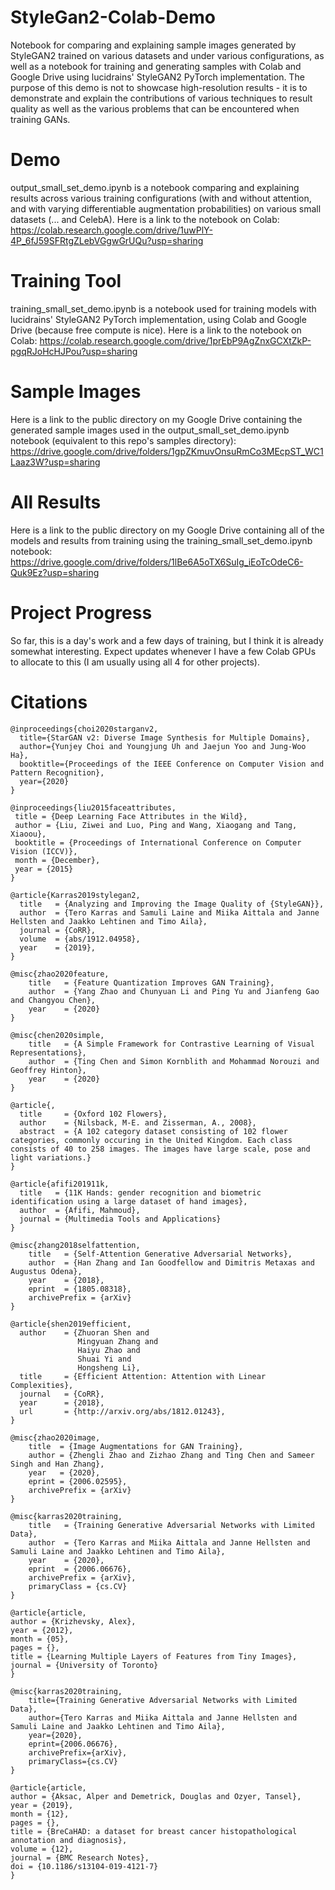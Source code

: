 # StyleGan2-Colab-Demo
Notebook for comparing and explaining sample images generated by StyleGAN2 trained on various datasets and under various configurations, as well as a notebook for training and generating samples with Colab and Google Drive using lucidrains' StyleGAN2 PyTorch implementation. The purpose of this demo is not to showcase high-resolution results - it is to demonstrate and explain the contributions of various techniques to result quality as well as the various problems that can be encountered when training GANs.

# Demo
output_small_set_demo.ipynb is a notebook comparing and explaining results across various training configurations (with and without attention,
and with varying differentiable augmentation probabilities) on various small datasets (... and CelebA). Here is a link to the
notebook on Colab:
https://colab.research.google.com/drive/1uwPlY-4P_6fJ59SFRtgZLebVGgwGrUQu?usp=sharing

# Training Tool
training_small_set_demo.ipynb is a notebook used for training models with lucidrains' StyleGAN2 PyTorch implementation, using Colab
and Google Drive (because free compute is nice). Here is a link to the notebook on Colab:
https://colab.research.google.com/drive/1prEbP9AgZnxGCXtZkP-pgqRJoHcHJPou?usp=sharing

# Sample Images
Here is a link to the public directory on my Google Drive containing the generated sample images used in the
output_small_set_demo.ipynb notebook (equivalent to this repo's samples directory):
https://drive.google.com/drive/folders/1gpZKmuvOnsuRmCo3MEcpST_WC1Laaz3W?usp=sharing

# All Results
Here is a link to the public directory on my Google Drive containing all of the models and results from training using the
training_small_set_demo.ipynb notebook:
https://drive.google.com/drive/folders/1lBe6A5oTX6SuIg_iEoTcOdeC6-Quk9Ez?usp=sharing

# Project Progress
So far, this is a day's work and a few days of training, but I think it is already somewhat interesting. Expect updates whenever I have a few Colab GPUs to allocate to this (I am usually using all 4 for other projects).

# Citations
    @inproceedings{choi2020starganv2,
      title={StarGAN v2: Diverse Image Synthesis for Multiple Domains},
      author={Yunjey Choi and Youngjung Uh and Jaejun Yoo and Jung-Woo Ha},
      booktitle={Proceedings of the IEEE Conference on Computer Vision and Pattern Recognition},
      year={2020}
    }

    @inproceedings{liu2015faceattributes,
     title = {Deep Learning Face Attributes in the Wild},
     author = {Liu, Ziwei and Luo, Ping and Wang, Xiaogang and Tang, Xiaoou},
     booktitle = {Proceedings of International Conference on Computer Vision (ICCV)},
     month = {December},
     year = {2015} 
    }

    @article{Karras2019stylegan2,
      title   = {Analyzing and Improving the Image Quality of {StyleGAN}},
      author  = {Tero Karras and Samuli Laine and Miika Aittala and Janne Hellsten and Jaakko Lehtinen and Timo Aila},
      journal = {CoRR},
      volume  = {abs/1912.04958},
      year    = {2019},
    }

    @misc{zhao2020feature,
        title   = {Feature Quantization Improves GAN Training},
        author  = {Yang Zhao and Chunyuan Li and Ping Yu and Jianfeng Gao and Changyou Chen},
        year    = {2020}
    }

    @misc{chen2020simple,
        title   = {A Simple Framework for Contrastive Learning of Visual Representations},
        author  = {Ting Chen and Simon Kornblith and Mohammad Norouzi and Geoffrey Hinton},
        year    = {2020}
    }

    @article{,
      title     = {Oxford 102 Flowers},
      author    = {Nilsback, M-E. and Zisserman, A., 2008},
      abstract  = {A 102 category dataset consisting of 102 flower categories, commonly occuring in the United Kingdom. Each class consists of 40 to 258 images. The images have large scale, pose and light variations.}
    }

    @article{afifi201911k,
      title   = {11K Hands: gender recognition and biometric identification using a large dataset of hand images},
      author  = {Afifi, Mahmoud},
      journal = {Multimedia Tools and Applications}
    }

    @misc{zhang2018selfattention,
        title   = {Self-Attention Generative Adversarial Networks},
        author  = {Han Zhang and Ian Goodfellow and Dimitris Metaxas and Augustus Odena},
        year    = {2018},
        eprint  = {1805.08318},
        archivePrefix = {arXiv}
    }

    @article{shen2019efficient,
      author    = {Zhuoran Shen and
                   Mingyuan Zhang and
                   Haiyu Zhao and
                   Shuai Yi and
                   Hongsheng Li},
      title     = {Efficient Attention: Attention with Linear Complexities},
      journal   = {CoRR},  
      year      = {2018},
      url       = {http://arxiv.org/abs/1812.01243},
    }

    @misc{zhao2020image,
        title  = {Image Augmentations for GAN Training},
        author = {Zhengli Zhao and Zizhao Zhang and Ting Chen and Sameer Singh and Han Zhang},
        year   = {2020},
        eprint = {2006.02595},
        archivePrefix = {arXiv}
    }

    @misc{karras2020training,
        title   = {Training Generative Adversarial Networks with Limited Data},
        author  = {Tero Karras and Miika Aittala and Janne Hellsten and Samuli Laine and Jaakko Lehtinen and Timo Aila},
        year    = {2020},
        eprint  = {2006.06676},
        archivePrefix = {arXiv},
        primaryClass = {cs.CV}
    }

    @article{article,
    author = {Krizhevsky, Alex},
    year = {2012},
    month = {05},
    pages = {},
    title = {Learning Multiple Layers of Features from Tiny Images},
    journal = {University of Toronto}
    }

    @misc{karras2020training,
        title={Training Generative Adversarial Networks with Limited Data},
        author={Tero Karras and Miika Aittala and Janne Hellsten and Samuli Laine and Jaakko Lehtinen and Timo Aila},
        year={2020},
        eprint={2006.06676},
        archivePrefix={arXiv},
        primaryClass={cs.CV}
    }

    @article{article,
    author = {Aksac, Alper and Demetrick, Douglas and Ozyer, Tansel},
    year = {2019},
    month = {12},
    pages = {},
    title = {BreCaHAD: a dataset for breast cancer histopathological annotation and diagnosis},
    volume = {12},
    journal = {BMC Research Notes},
    doi = {10.1186/s13104-019-4121-7}
    }
